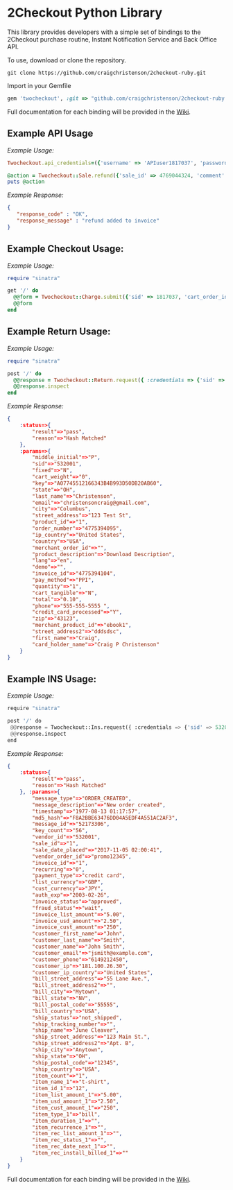 2Checkout Python Library
=====================

This library provides developers with a simple set of bindings to the 2Checkout purchase routine, Instant Notification Service and Back Office API.

To use, download or clone the repository.

```shell
git clone https://github.com/craigchristenson/2checkout-ruby.git
```

Import in your Gemfile

```ruby
gem 'twocheckout', :git => "github.com/craigchristenson/2checkout-ruby.git"
```

Full documentation for each binding will be provided in the [Wiki](https://github.com/craigchristenson/2checkout-ruby/wiki).


Example API Usage
-----------------

*Example Usage:*

```ruby
Twocheckout.api_credentials=({'username' => 'APIuser1817037', 'password' => 'APIpass1817037'})

@action = Twocheckout::Sale.refund({'sale_id' => 4769044324, 'comment' => "test refund", 'category' => 1})
puts @action
```

*Example Response:*

```json
{
   "response_code" : "OK",
   "response_message" : "refund added to invoice"
}
```

Example Checkout Usage:
-----------------------

*Example Usage:*

```ruby
require "sinatra"

get '/' do
  @@form = Twocheckout::Charge.submit({'sid' => 1817037, 'cart_order_id' => 'Example Sale', 'total' => 1.00})
  @@form
end
```

Example Return Usage:
---------------------

*Example Usage:*

```ruby
require "sinatra"

post '/' do
  @@response = Twocheckout::Return.request({ :credentials => {'sid' => '532001', 'secret' => 'tango'}, :params => params})
  @@response.inspect
end
```

*Example Response:*

```json
{
    :status=>{
        "result"=>"pass",
        "reason"=>"Hash Matched"
    }, 
    :params=>{
        "middle_initial"=>"P", 
        "sid"=>"532001", 
        "fixed"=>"N", 
        "cart_weight"=>"0", 
        "key"=>"A07745512166343B4B993D50DB20AB60", 
        "state"=>"OH", 
        "last_name"=>"Christenson", 
        "email"=>"christensoncraig@gmail.com", 
        "city"=>"Columbus", 
        "street_address"=>"123 Test St", 
        "product_id"=>"1", 
        "order_number"=>"4775394095", 
        "ip_country"=>"United States", 
        "country"=>"USA", 
        "merchant_order_id"=>"", 
        "product_description"=>"Download Description", 
        "lang"=>"en", 
        "demo"=>"", 
        "invoice_id"=>"4775394104", 
        "pay_method"=>"PPI", 
        "quantity"=>"1", 
        "cart_tangible"=>"N", 
        "total"=>"0.10", 
        "phone"=>"555-555-5555 ", 
        "credit_card_processed"=>"Y", 
        "zip"=>"43123", 
        "merchant_product_id"=>"ebook1", 
        "street_address2"=>"dddsdsc", 
        "first_name"=>"Craig", 
        "card_holder_name"=>"Craig P Christenson"
    }
}
```

Example INS Usage:
------------------

*Example Usage:*

```python
require "sinatra"

post '/' do
 @@response = Twocheckout::Ins.request({ :credentials => {'sid' => 532001, 'secret' => 'tango'}, :params => params})
 @@response.inspect
end
```

*Example Response:*

```json
{
    :status=>{
        "result"=>"pass", 
        "reason"=>"Hash Matched"
    }, :params=>{
        "message_type"=>"ORDER_CREATED", 
        "message_description"=>"New order created", 
        "timestamp"=>"1977-08-13 01:17:57", 
        "md5_hash"=>"F8A2BBE63476DD04A5EDF4A551AC2AF3", 
        "message_id"=>"52173306", 
        "key_count"=>"56", 
        "vendor_id"=>"532001", 
        "sale_id"=>"1", 
        "sale_date_placed"=>"2017-11-05 02:00:41", 
        "vendor_order_id"=>"promo12345", 
        "invoice_id"=>"1", 
        "recurring"=>"0", 
        "payment_type"=>"credit card", 
        "list_currency"=>"GBP", 
        "cust_currency"=>"JPY", 
        "auth_exp"=>"2003-02-26", 
        "invoice_status"=>"approved", 
        "fraud_status"=>"wait", 
        "invoice_list_amount"=>"5.00", 
        "invoice_usd_amount"=>"2.50", 
        "invoice_cust_amount"=>"250", 
        "customer_first_name"=>"John", 
        "customer_last_name"=>"Smith", 
        "customer_name"=>"John Smith", 
        "customer_email"=>"jsmith@example.com", 
        "customer_phone"=>"6149212450", 
        "customer_ip"=>"181.100.26.30", 
        "customer_ip_country"=>"United States", 
        "bill_street_address"=>"55 Lane Ave.", 
        "bill_street_address2"=>"", 
        "bill_city"=>"Mytown", 
        "bill_state"=>"NV", 
        "bill_postal_code"=>"55555", 
        "bill_country"=>"USA", 
        "ship_status"=>"not_shipped", 
        "ship_tracking_number"=>"", 
        "ship_name"=>"June Cleaver", 
        "ship_street_address"=>"123 Main St.", 
        "ship_street_address2"=>"Apt. B", 
        "ship_city"=>"Anytown", 
        "ship_state"=>"OH", 
        "ship_postal_code"=>"12345", 
        "ship_country"=>"USA", 
        "item_count"=>"1", 
        "item_name_1"=>"t-shirt", 
        "item_id_1"=>"12", 
        "item_list_amount_1"=>"5.00", 
        "item_usd_amount_1"=>"2.50", 
        "item_cust_amount_1"=>"250", 
        "item_type_1"=>"bill", 
        "item_duration_1"=>"", 
        "item_recurrence_1"=>"", 
        "item_rec_list_amount_1"=>"", 
        "item_rec_status_1"=>"", 
        "item_rec_date_next_1"=>"", 
        "item_rec_install_billed_1"=>""
    }
}
```

Full documentation for each binding will be provided in the [Wiki](https://github.com/craigchristenson/2checkout-ruby/wiki).